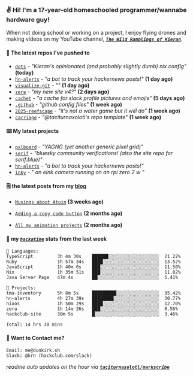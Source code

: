 ### ✌️ Hi! I'm a 17-year-old homeschooled programmer/wannabe hardware guy!

When not doing school or working on a project, I enjoy flying drones and making videos on my YouTube channel, [**_`The Wild Ramblings of Kieran`_**](https://youtube.com/@kieran.rambles).

#### 👷 The latest repos I've pushed to

- [`dots`](https://github.com/taciturnaxolotl/dots) - _"Kieran's opinionated (and probably slightly dumb) nix config"_ **(today)**
- [`hn-alerts`](https://github.com/taciturnaxolotl/hn-alerts) - _"a bot to track your hackernews posts!"_ **(1 day ago)**
- [`visualize-git`](https://github.com/maxwofford/visualize-git) - _""_ **(1 day ago)**
- [`zera`](https://github.com/taciturnaxolotl/zera) - _"my new site v4?"_ **(2 days ago)**
- [`cachet`](https://github.com/taciturnaxolotl/cachet) - _"a cache for slack profile pictures and emojis"_ **(5 days ago)**
- [`.github`](https://github.com/taciturnaxolotl/.github) - _"github config files"_ **(1 week ago)**
- [`2025-reefscape`](https://github.com/df1317/2025-reefscape) - _"it's not a water game but it will do"_ **(1 week ago)**
- [`carriage`](https://github.com/taciturnaxolotl/carriage) - _"@taciturnaxolotl's repo template"_ **(1 week ago)**

#### ⌨️ My latest projects

- [`pxlboard`](https://github.com/taciturnaxolotl/pxlboard) - _"YAGNG (yet another generic pixel grid)"_
- [`serif`](https://github.com/taciturnaxolotl/serif) - _"bluesky community verifications! (also the site repo for serif.blue)"_
- [`hn-alerts`](https://github.com/taciturnaxolotl/hn-alerts) - _"a bot to track your hackernews posts!"_
- [`inky`](https://github.com/taciturnaxolotl/inky) - _" an eink camera running on an rpi zero 2 w "_

#### 🗒️ the latest posts from my [blog](https://dunkirk.sh)

- [`Musings about Atuin`](https://dunkirk.sh/blog/atuin/) **(3 weeks ago)**

- [`Adding a copy code button`](https://dunkirk.sh/blog/adding-a-copy-button/) **(2 months ago)**

- [`All my animation projects`](https://dunkirk.sh/blog/my-animations/) **(2 months ago)**



#### 📡 my [_`hackatime`_](https://waka.hackclub.com) stats from the last week

```text
💾 Languages:
TypeScript         3h 4m 30s    ██████░░░░░░░░░░░░░░░░░░░  21.22%
Ruby               1h 57m 34s   ████░░░░░░░░░░░░░░░░░░░░░  13.52%
JavaScript         1h 40m 0s    ███░░░░░░░░░░░░░░░░░░░░░░  11.50%
Nix                1h 35m 51s   ███░░░░░░░░░░░░░░░░░░░░░░  11.02%
Java Server Page   47m 4s       ██░░░░░░░░░░░░░░░░░░░░░░░  5.41%

💼 Projects:
tma-inventory      5h 8m 5s     █████████░░░░░░░░░░░░░░░░  35.42%
hn-alerts          4h 27m 39s   ████████░░░░░░░░░░░░░░░░░  30.77%
nixos              1h 50m 29s   ████░░░░░░░░░░░░░░░░░░░░░  12.70%
zera               1h 14m 26s   ███░░░░░░░░░░░░░░░░░░░░░░  8.56%
hackclub-site      30m 5s       █░░░░░░░░░░░░░░░░░░░░░░░░  3.46%

Total: 14 hrs 30 mins
```

#### 📮 Want to Contact me?

```text
Email: me@dunkirk.sh
Slack: @krn (hackclub.com/slack)
```

_readme auto updates on the hour via [**`taciturnaxolotl/markscribe`**](https://github.com/taciturnaxolotl/markscribe)_
